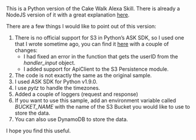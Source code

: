 This is a Python version of the Cake Walk Alexa Skill. There is already a NodeJS version of it with a great explanation [here](https://developer.amazon.com/alexa-skills-kit/courses/cake-walk).

There are a few things I would like to point out of this version:

1. There is no official support for S3 in Python’s ASK SDK, so I used one that I wrote sometime ago, you can find it [here](https://github.com/frivas/alexa-s3-persistence-python) with a couple of changes:
	- I had fixed an error in the function that gets the userID from the *handler_input* object.
	- I added support for ApiClient to the S3 Persistence module.
2. The code is not exactly the same as the original sample.
3. I used ASK SDK for Python v1.9.0.
4. I use *pytz* to handle the timezones.
5. Added a couple of loggers (request and response)
6. If you want to use this sample, add an environment variable called *BUCKET_NAME* with the name of the S3 Bucket you would like to use to store the data.
7. You can also use DynamoDB to store the data.

I hope you find this useful.